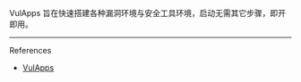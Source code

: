 VulApps 旨在快速搭建各种漏洞环境与安全工具环境，启动无需其它步骤，即开即用。

---

References

- [VulApps](https://vulapps.evalbug.com/)